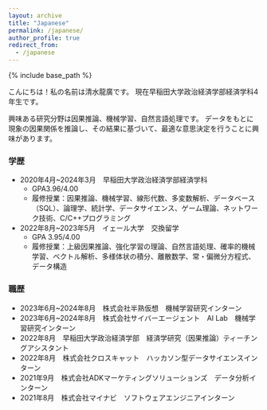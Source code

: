 ```yaml
---
layout: archive
title: "Japanese"
permalink: /japanese/
author_profile: true
redirect_from:
  - /japanese
---
```


{% include base_path %}

こんにちは！私の名前は清水龍廣です。
現在早稲田大学政治経済学部経済学科4年生です。

興味ある研究分野は因果推論、機械学習、自然言語処理です。
データをもとに現象の因果関係を推論し、その結果に基づいて、最適な意思決定を行うことに興味があります。


### 学歴
* 2020年4月~2024年3月　早稲田大学政治経済学部経済学科　
  * GPA3.96/4.00
  * 履修授業：因果推論、機械学習、線形代数、多変数解析、データベース（SQL）、論理学、統計学、データサイエンス、ゲーム理論、ネットワーク技術、C/C++プログラミング
* 2022年8月~2023年5月　イェール大学　交換留学　
  * GPA 3.95/4.00
  * 履修授業：上級因果推論、強化学習の理論、自然言語処理、確率的機械学習、ベクトル解析、多様体状の積分、離散数学、常・偏微分方程式、データ構造

### 職歴
* 2023年6月~2024年8月　株式会社半熟仮想　機械学習研究インターン
* 2023年6月~2024年8月　株式会社サイバーエージェント　AI Lab　機械学習研究インターン
* 2022年8月　早稲田大学政治経済学部　経済学研究（因果推論）ティーチングアシスタント
* 2022年8月　株式会社クロスキャット　ハッカソン型データサイエンスインターン
* 2021年9月　株式会社ADKマーケティングソリューションズ　データ分析インターン
* 2021年8月　株式会社マイナビ　ソフトウェアエンジニアインターン


